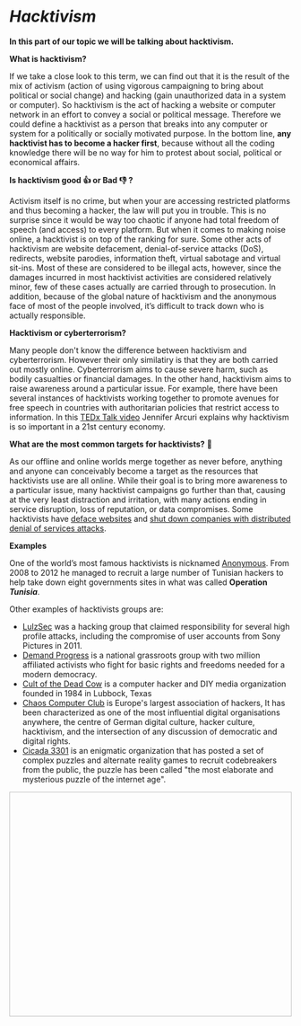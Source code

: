# _Hacktivism_

**In this part of our topic we will be talking about hacktivism.**

**What is hacktivism?**

If we take a close look to this term, we can find out that it is the result of the mix of activism (action of using vigorous campaigning to bring about political or social change) and hacking (gain unauthorized data in a system or computer). So hacktivism is the act of hacking a website or computer network in an effort to convey a social or political message. Therefore we could define a hacktivist as a person that breaks into any computer or system for a politically or socially motivated purpose.  In the bottom line, **any hacktivist has to become a hacker first**, because without all the coding knowledge there will be no way for him to protest about social, political or economical affairs. 

**Is hacktivism good :+1: or Bad :thumbsdown: ?**

Activism itself is no crime, but when your are accessing restricted platforms and thus becoming a hacker, the law will put you in trouble. This is no surprise since it would be way too chaotic if anyone had total freedom of speech (and access) to every platform. But when it comes to making noise online, a hacktivist is on top of the ranking for sure. Some other acts of hacktivism are website defacement, denial-of-service attacks (DoS), redirects, website parodies, information theft, virtual sabotage and virtual sit-ins. Most of these are considered to be illegal acts, however, since the damages incurred in most hacktivist activities are considered relatively minor, few of these cases actually are carried through to prosecution. In addition, because of the global nature of hacktivism and the anonymous face of most of the people involved, it’s difficult to track down who is actually responsible.

**Hacktivism or cyberterrorism?**

Many people don't know the difference between hacktivism and cyberterrorism. However their only similatiry is that they are   both carried out mostly online. Cyberterrorism aims to cause severe harm, such as bodily casualties or financial damages. In the other hand, hacktivism aims to raise awareness around a particular issue. For example, there have been several instances of hacktivists working together to promote avenues for free speech in countries with authoritarian policies that restrict access to information. In this [TEDx Talk video](https://en.wikipedia.org/wiki/LulzSec) Jennifer Arcuri explains why hacktivism is so important in a 21st century economy. 

**What are the most common targets for hacktivists?** :dart:

As our offline and online worlds merge together as never before, anything and anyone can conceivably become a target as the resources that hacktivists use are all online. While their goal is to bring more awareness to a particular issue, many hacktivist campaigns go further than that, causing at the very least distraction and irritation, with many actions ending in service disruption, loss of reputation, or data compromises. Some hacktivists have [deface websites](https://motherboard.vice.com/en_us/article/xywmxk/hacktivists-deface-lenovos-website) and [shut down companies with distributed denial of services attacks](https://www.ibtimes.co.uk/anonymous-hacktivists-launch-ddos-attacks-against-websites-donald-trump-1552750). 


**Examples**

One of the world’s most famous hacktivists is nicknamed [Anonymous](https://abcnews.go.com/US/worldwide-hacker-group-anonymous/story?id=37761302). From 2008 to 2012 he managed to recruit a large number of Tunisian hackers to help take down eight governments sites in what was called **Operation _Tunisia_**. 

Other examples of hacktivists groups are:
- [LulzSec](https://en.wikipedia.org/wiki/LulzSec) was a  hacking group that claimed responsibility for several high profile attacks, including the compromise of user accounts from Sony Pictures in 2011.
- [Demand Progress](https://en.wikipedia.org/wiki/Demand_Progress) is a national grassroots group with two million affiliated activists who fight for basic rights and freedoms needed for a modern democracy.
- [Cult of the Dead Cow](https://en.wikipedia.org/wiki/Cult_of_the_Dead_Cow)  is a computer hacker and DIY media organization founded in 1984 in Lubbock, Texas
- [Chaos Computer Club](https://en.wikipedia.org/wiki/Chaos_Computer_Club) is Europe's largest association of hackers, It has been characterized as one of the most influential digital organisations anywhere, the centre of German digital culture, hacker culture, hacktivism, and the intersection of any discussion of democratic and digital rights.
- [Cicada 3301](https://en.wikipedia.org/wiki/Cicada_3301) is an enigmatic organization that has posted a set of complex puzzles and alternate reality games to recruit codebreakers from the public, the puzzle has been called "the most elaborate and mysterious puzzle of the internet age".


<center> <img src"https://betanews.com/wp-content/uploads/2014/05/Hacker.jpg" height="400" width="650"></center>



